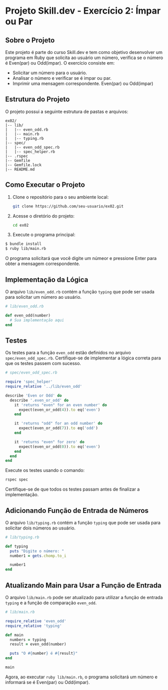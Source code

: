 # Projeto Skill.dev - Exercício 2: Ímpar ou Par

## Sobre o Projeto

Este projeto é parte do curso Skill.dev e tem como objetivo desenvolver um programa em Ruby que solicita ao usuário um número, verifica se o número é Even(par) ou Odd(impar). O exercício consiste em:

- Solicitar um número para o usuário.
- Analisar o número e verificar se é impar ou par.
- Imprimir uma mensagem correspondente. Even(par) ou Odd(impar)

## Estrutura do Projeto

O projeto possui a seguinte estrutura de pastas e arquivos:

```
ex02/
|-- lib/
|   |-- even_odd.rb
|   |-- main.rb
|   |-- typing.rb
|-- spec/
|   |-- even_odd_spec.rb
|   |-- spec_helper.rb
|-- .rspec
|-- Gemfile
|-- Gemfile.lock
|-- README.md
```

## Como Executar o Projeto

1. Clone o repositório para o seu ambiente local:

   ```bash
   git clone https://github.com/seu-usuario/ex02.git
   ```

2. Acesse o diretório do projeto:

   ```bash
   cd ex02
   ```

3. Execute o programa principal:

```bash
$ bundle install
$ ruby lib/main.rb
```

   O programa solicitará que você digite um númeor e pressione Enter para obter a mensagem correspondente.

## Implementação da Lógica

O arquivo `lib/even_odd.rb` contém a função `typing` que pode ser usada para solicitar um número ao usuário.

```ruby
# lib/even_odd.rb

def even_odd(number)
  # Sua implementação aqui
end
```

## Testes

Os testes para a função `even_odd` estão definidos no arquivo `spec/even_odd_spec.rb`. Certifique-se de implementar a lógica correta para que os testes passem com sucesso.

```ruby
# spec/even_odd_spec.rb

require 'spec_helper'
require_relative '../lib/even_odd'

describe 'Even or Odd' do
  describe '.even_or_odd' do
    it 'returns "even" for an even number' do
      expect(even_or_odd(4)).to eq('even')
    end

    it 'returns "odd" for an odd number' do
      expect(even_or_odd(7)).to eq('odd')
    end

    it 'returns "even" for zero' do
      expect(even_or_odd(0)).to eq('even')
    end
  end
end
```

Execute os testes usando o comando:

```bash
rspec spec
```

Certifique-se de que todos os testes passam antes de finalizar a implementação.

## Adicionando Função de Entrada de Números

O arquivo `lib/typing.rb` contém a função `typing` que pode ser usada para solicitar dois números ao usuário.

```ruby
# lib/typing.rb

def typing
  puts "Digite o número: "
  number1 = gets.chomp.to_i

  number1
end
```

## Atualizando Main para Usar a Função de Entrada

O arquivo `lib/main.rb` pode ser atualizado para utilizar a função de entrada `typing` e a função de comparação `even_odd`.

```ruby
# lib/main.rb

require_relative 'even_odd'
require_relative 'typing'

def main
  numbers = typing
  result = even_odd(number)

  puts "O #{number} é #{result}"
end

main
```

Agora, ao executar `ruby lib/main.rb`, o programa solicitará um número e informará se é Even(par) ou Odd(impar).